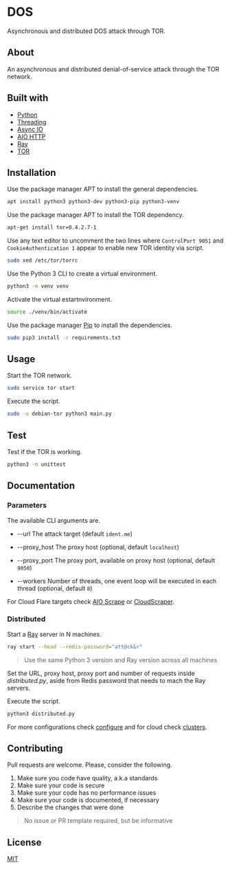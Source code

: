 # DOS

Asynchronous and distributed DOS attack through TOR.

## About

An asynchronous and distributed denial-of-service attack through the TOR network.

## Built with

- [Python](https://www.python.org/)
- [Threading](https://docs.python.org/3/library/threading.html)
- [Async IO](https://docs.python.org/3/library/asyncio.html)
- [AIO HTTP](https://docs.aiohttp.org/en/stable/)
- [Ray](https://www.ray.io/)
- [TOR](https://www.torproject.org/)

## Installation

Use the package manager APT to install the general dependencies.

```sh
apt install python3 python3-dev python3-pip python3-venv
```

Use the package manager APT to install the TOR dependency.

```sh
apt-get install tor=0.4.2.7-1
```

Use any text editor to uncomment the two lines where `ControlPort 9051` and `CookieAuthentication 1` appear to enable new TOR identity via script.

```sh
sudo xed /etc/tor/torrc
```

Use the Python 3 CLI to create a virtual environment.

```sh
python3 -m venv venv
```

Activate the virtual estartnvironment.

```sh
source ./venv/bin/activate
```

Use the package manager [Pip](https://pypi.org/project/pip/) to install the dependencies.

```sh
sudo pip3 install -r requirements.txt
```

## Usage

Start the TOR network.

```sh
sudo service tor start
```

Execute the script.

```sh
sudo -u debian-tor python3 main.py
```

## Test

Test if the TOR is working.

```sh
python3 -m unittest
```

## Documentation

### Parameters

The available CLI arguments are.

- --url The attack target (default `ident.me`)

- --proxy_host The proxy host (optional, default `localhost`)

- --proxy_port The proxy port, available on proxy host (optional, default `9050`)

- --workers Number of threads, one event loop will be executed in each thread (optional, default `8`)

For Cloud Flare targets check [AIO Scrape](https://github.com/pavlodvornikov/aiocfscrape) or [CloudScraper](https://github.com/VeNoMouS/cloudscraper).

### Distributed

Start a [Ray](https://docs.ray.io/en/latest/ray-overview/installation.html) server in N machines.

```sh
ray start --head --redis-password="att@ck&r"
```

> Use the same Python 3 version and Ray version across all machines

Set the URL, proxy host, proxy port and number of requests inside *distributed.py*, aside from Redis password that needs to mach the Ray servers.

Execute the script.

```sh
python3 distributed.py
```

For more configurations check [configure](https://docs.ray.io/en/latest/configure.html) and for cloud check [clusters](https://docs.ray.io/en/master/cluster/cloud.html#cluster-cloud).

## Contributing

Pull requests are welcome. Please, consider the following.

1. Make sure you code have quality, a.k.a standards
2. Make sure your code is secure
3. Make sure your code has no performance issues
4. Make sure your code is documented, if necessary
5. Describe the changes that were done

> No issue or PR template required, but be informative

## License

[MIT](./LICENSE.md)
